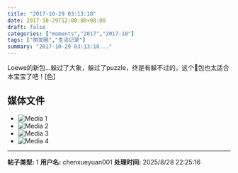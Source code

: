 ```yaml
---
title: "2017-10-29 03:13:18"
date: 2017-10-29T12:00:00+08:00
draft: false
categories: ["moments","2017","2017-10"]
tags: ["朋友圈","生活记录"]
summary: "2017-10-29 03:13:18..."
---
```


Loewe的新包…躲过了大象，躲过了puzzle，终是有躲不过的。这个🐰包也太适合本宝宝了吧！[色]

## 媒体文件

- ![Media 1](/Moments/photos/2017-10-29/201710290313180.jpg)
- ![Media 2](/Moments/photos/2017-10-29/201710290313181.jpg)
- ![Media 3](/Moments/photos/2017-10-29/201710290313182.jpg)
- ![Media 4](/Moments/photos/2017-10-29/201710290313183.jpg)

---

**帖子类型:** 1
**用户名:** chenxueyuan001
**处理时间:** 2025/8/28 22:25:16